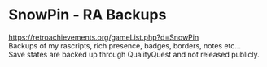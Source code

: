 # SnowPin - RA Backups 

https://retroachievements.org/gameList.php?d=SnowPin
<br>
Backups of my rascripts, rich presence, badges, borders, notes etc...
<br>
Save states are backed up through QualityQuest and not released publicly.
